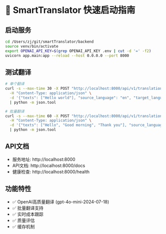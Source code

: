 # 🚀 SmartTranslator 快速启动指南

## 启动服务

```bash
cd /Users/zj/git/smartTranslator/backend
source venv/bin/activate
export OPENAI_API_KEY=$(grep OPENAI_API_KEY .env | cut -d '=' -f2)
uvicorn app.main:app --reload --host 0.0.0.0 --port 8000
```

## 测试翻译

```bash
# 单个翻译
curl -s --max-time 30 -X POST "http://localhost:8000/api/v1/translation/translate" \
  -H "Content-Type: application/json" \
  -d '{"texts": ["Hello world"], "source_language": "en", "target_language": "zh", "provider": "openai"}' \
  | python -m json.tool

# 批量翻译
curl -s --max-time 60 -X POST "http://localhost:8000/api/v1/translation/translate" \
  -H "Content-Type: application/json" \
  -d '{"texts": ["Hello", "Good morning", "Thank you"], "source_language": "en", "target_language": "zh", "provider": "openai"}' \
  | python -m json.tool
```

## API文档

- 服务地址: http://localhost:8000
- API文档: http://localhost:8000/docs
- 健康检查: http://localhost:8000/health

## 功能特性

- ✅ OpenAI高质量翻译 (gpt-4o-mini-2024-07-18)
- ✅ 批量翻译支持
- ✅ 实时成本跟踪
- ✅ 质量评估
- ✅ 缓存机制
